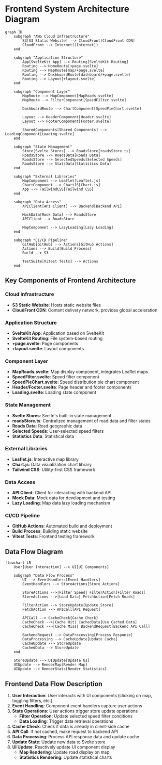 # Frontend System Architecture Diagram

```mermaid
graph TD
    subgraph "AWS Cloud Infrastructure"
        S3[S3 Static Website] --> CloudFront[CloudFront CDN]
        CloudFront --> Internet((Internet))
    end

    subgraph "Application Structure"
        App[SvelteKit App] --> Routing[SvelteKit Routing]
        Routing --> HomeRoute[+page.svelte]
        Routing --> MapRoute[map/+page.svelte]
        Routing --> DashboardRoute[dashboard/+page.svelte]
        Routing --> Layout[+layout.svelte]
    end

    subgraph "Component Layer"
        MapRoute --> MapComponent[MapRoads.svelte]
        MapRoute --> FilterComponent[SpeedFilter.svelte]
        
        DashboardRoute --> ChartComponent[SpeedPieChart.svelte]
        
        Layout --> HeaderComponent[Header.svelte]
        Layout --> FooterComponent[Footer.svelte]
        
        SharedComponents[Shared Components] --> LoadingComponent[Loading.svelte]
    end

    subgraph "State Management"
        Store[Svelte Stores] --> RoadsStore[roadsStore.ts]
        RoadsStore --> RoadsData[Roads Data]
        RoadsStore --> SelectedSpeeds[Selected Speeds]
        RoadsStore --> StatsData[Statistics Data]
    end

    subgraph "External Libraries"
        MapComponent --> Leaflet[Leaflet.js]
        ChartComponent --> ChartJS[Chart.js]
        App --> TailwindCSS[Tailwind CSS]
    end

    subgraph "Data Access"
        APIClient[API Client] --> Backend[Backend API]
        
        MockData[Mock Data] --> RoadsStore
        APIClient --> RoadsStore
        
        MapComponent --> LazyLoading[Lazy Loading]
    end

    subgraph "CI/CD Pipeline"
        GitHub[GitHub] --> Actions[GitHub Actions]
        Actions --> Build[Build Process]
        Build --> S3
        
        TestSuite[Vitest Tests] --> Actions
    end
```

## Key Components of Frontend Architecture

### Cloud Infrastructure
- **S3 Static Website**: Hosts static website files
- **CloudFront CDN**: Content delivery network, provides global acceleration

### Application Structure
- **SvelteKit App**: Application based on SvelteKit
- **SvelteKit Routing**: File system-based routing
- **+page.svelte**: Page components
- **+layout.svelte**: Layout components

### Component Layer
- **MapRoads.svelte**: Map display component, integrates Leaflet maps
- **SpeedFilter.svelte**: Speed filter component
- **SpeedPieChart.svelte**: Speed distribution pie chart component
- **Header/Footer.svelte**: Page header and footer components
- **Loading.svelte**: Loading state component

### State Management
- **Svelte Stores**: Svelte's built-in state management
- **roadsStore.ts**: Centralized management of road data and filter states
- **Roads Data**: Road geographic data
- **Selected Speeds**: User-selected speed filters
- **Statistics Data**: Statistical data

### External Libraries
- **Leaflet.js**: Interactive map library
- **Chart.js**: Data visualization chart library
- **Tailwind CSS**: Utility-first CSS framework

### Data Access
- **API Client**: Client for interacting with backend API
- **Mock Data**: Mock data for development and testing
- **Lazy Loading**: Map data lazy loading mechanism

### CI/CD Pipeline
- **GitHub Actions**: Automated build and deployment
- **Build Process**: Building static website
- **Vitest Tests**: Frontend testing framework

## Data Flow Diagram

```mermaid
flowchart LR
    User[User Interaction] --> UI[UI Components]
    
    subgraph "Data Flow Process"
        UI --> EventHandlers[Event Handlers]
        EventHandlers --> StoreActions[Store Actions]
        
        StoreActions -->|Filter Speed| FilterAction[Filter Roads]
        StoreActions -->|Load Data| FetchAction[Fetch Roads]
        
        FilterAction --> StoreUpdate[Update Store]
        FetchAction --> APICall[API Request]
        
        APICall --> CacheCheck{Cache Check}
        CacheCheck -->|Cache Hit| CachedData[Use Cached Data]
        CacheCheck -->|Cache Miss| BackendRequest[Backend API Call]
        
        BackendRequest --> DataProcessing[Process Response]
        DataProcessing --> CacheUpdate[Update Cache]
        CacheUpdate --> StoreUpdate
        CachedData --> StoreUpdate
    end
    
    StoreUpdate --> UIUpdate[Update UI]
    UIUpdate --> RenderMap[Render Map]
    UIUpdate --> RenderStats[Render Statistics]
```

## Frontend Data Flow Description

1. **User Interaction**: User interacts with UI components (clicking on map, toggling filters, etc.)
2. **Event Handling**: Component event handlers capture user actions
3. **State Operations**: User actions trigger store update operations
   - **Filter Operation**: Update selected speed filter conditions
   - **Data Loading**: Trigger data retrieval operations
4. **Cache Check**: Check if data is already in client-side cache
5. **API Call**: If not cached, make request to backend API
6. **Data Processing**: Process API response data and update cache
7. **Update State**: Update new data to Svelte store
8. **UI Update**: Reactively update UI component display
   - **Map Rendering**: Update road display on map
   - **Statistics Rendering**: Update statistical charts